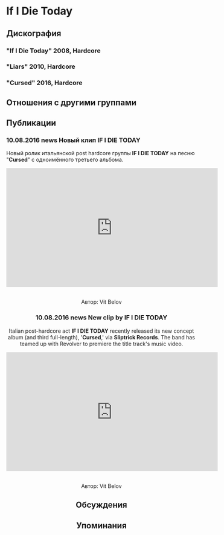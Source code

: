 # If I Die Today



## Дискография

### "If I Die Today" 2008, Hardcore



### "Liars" 2010, Hardcore



### "Cursed" 2016, Hardcore




## Отношения с другими группами


## Публикации

### 10.08.2016 news Новый клип IF I DIE TODAY

<p>Новый ролик итальянской post hardcore группы<strong> IF I DIE TODAY</strong> на песню "<strong>Cursed</strong>" с одноимённого третьего альбома.</p><p><center><iframe width="560" height="315" src="https://www.youtube.com/embed/pbEavyBTD5Q" frameborder="0" allowfullscreen></iframe>&nbsp;</p>
Автор: Vit Belov

### 10.08.2016 news New clip by IF I DIE TODAY

<p>Italian post-hardcore act <strong>IF I DIE TODAY</strong> recently released its new concept album (and third full-length), '<strong>Cursed</strong>,' via <strong>Sliptrick Records</strong>. The band has teamed up with Revolver to premiere the title track's music video.</p><p><center><iframe width="560" height="315" src="https://www.youtube.com/embed/pbEavyBTD5Q" frameborder="0" allowfullscreen></iframe>&nbsp;</p>
Автор: Vit Belov


## Обсуждения


## Упоминания

